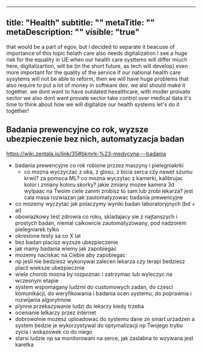 ---
title: "Health"
subtitle: ""
metaTitle: ""
metaDescription: ""
visible: "true"
------

that would be a part of egov, but i decided to separate it beacuse of importance of this topic
helath care also needs digitalization
I see a huge risk for the equality in UE when our health care systtems will differ miuch
here, digitalizartion, will be (in the short future, as tech will develop) even more important for the quality of the service
if our national health care sysytems will not be able to reform, then we will have huge problems
that also require to put a lot of money in software dev.
we alsl should make it together.
we dont want to have outdated heealthcare, with moder proivate sector
we also dont want provate sector take control over medical data
it's time to think about how we will digitalize our health systems
let's do it together!

## Badania prewencyjne co rok, wyzsze ubezpieczenie bez nich, automatyzacja badan
https://wiki.zentala.io/link/35#bkmrk-%23-medycyna---badania

* badania prewencyjne co rok robione przzez maszyny i pielegniakrki
  * co mozna wyczyczac z oka, z glosu, z bicia serca czy nawet szumu krwii? za pomoca ML? co mozna wyczytac z kamerki, kalibrujac kolor i zmiany koloru skorky? jakie zmiany mozee kamera 3d wylpaac na Twoim ciele zanim zrobisz to sam lub zrobi lekarza? jest cala masa rozwiazan jak zautomatyzowac badania prewencyjne
* co mozemy wyczytac jak polaczymy wyniki badan laboratoryjnych (bd + ai)
* obowiazkowy test zdrowia co roku, skladajacy sie z najtanszych i prostych badan, niemal calkowicie zautomatyzowany, pod nadzorem pielegniarek tylko
* okreslone testy sa co X lat
* bez badan placisz wyzsze ubezpieczenie
* jak mamy badania wiemy jak zapobiegac
* mozemy naciskac na Ciebie aby zapobiegac
* np jesli nie bedziesz wykonywal zalecen lekarza czy terapi bedziesz placil wieksze ubezpiecznie
* wiele chorob mozna by rozpoznac i zatrzymac lub wyleczyc na wczesnym etapie
* system wspomagany ludzmi do customowych zadan, do czesci komunikacji, do weryfikowania i badania ocen systemu, do poprawnia i rozwijania algorytmow
* plynne przekazywanie ludzi do lekarzy kiedy trzeba
* ocenianie lelkarzy przez internet
* dobrowolnie mozesz uploadowac do systemu dane ze smart urzadzen a system bedzie je wykorzystywal do optymalizacji np Twojego trybu zycia i wskazowek co do niego
* starsi ludzie np sa monitorowani na serce, jak zaslabna to wzywana jest karetka
